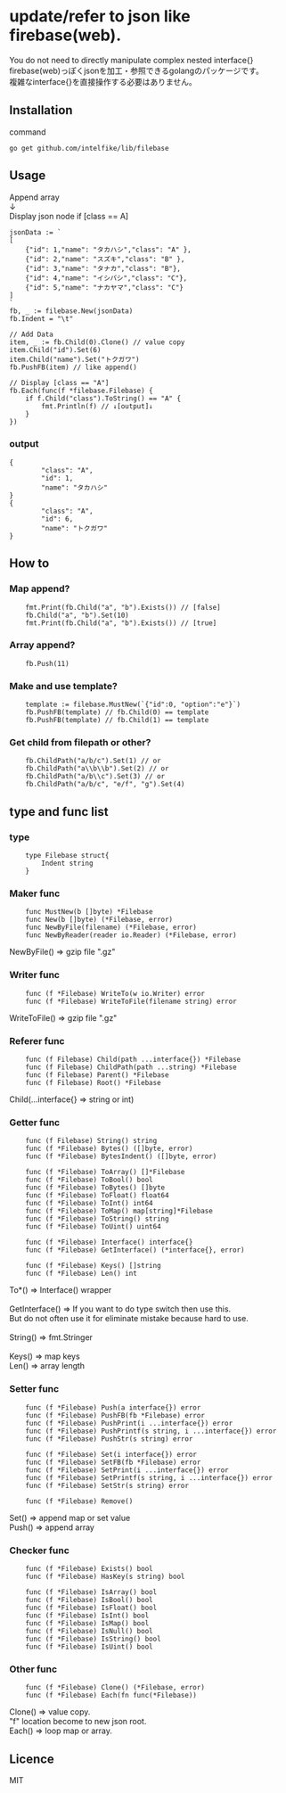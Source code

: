# update/refer to json like firebase(web).
You do not need to directly manipulate complex nested interface{}<br>
firebase(web)っぽくjsonを加工・参照できるgolangのパッケージです。<br>
複雑なinterface{}を直接操作する必要はありません。<br>

## Installation
command

```go get github.com/intelfike/lib/filebase```

## Usage

Append array <br>
↓<br>
Display json node if [class == A]<br>

```
jsonData := `
[
    {"id": 1,"name": "タカハシ","class": "A" },
    {"id": 2,"name": "スズキ","class": "B" },
    {"id": 3,"name": "タナカ","class": "B"},
    {"id": 4,"name": "イシバシ","class": "C"},
    {"id": 5,"name": "ナカヤマ","class": "C"} 
]
`
fb, _ := filebase.New(jsonData)
fb.Indent = "\t"

// Add Data
item, _ := fb.Child(0).Clone() // value copy
item.Child("id").Set(6)
item.Child("name").Set("トクガワ")
fb.PushFB(item) // like append()

// Display [class == "A"]
fb.Each(func(f *filebase.Filebase) {
    if f.Child("class").ToString() == "A" {
        fmt.Println(f) // ↓[output]↓
    }
})
```

### output

```
{
        "class": "A",
        "id": 1,
        "name": "タカハシ"
}
{
        "class": "A",
        "id": 6,
        "name": "トクガワ"
}
```

## How to

### Map append?

```
    fmt.Print(fb.Child("a", "b").Exists()) // [false]
    fb.Child("a", "b").Set(10)
    fmt.Print(fb.Child("a", "b").Exists()) // [true]
```

### Array append?

```
    fb.Push(11)
```

### Make and use template?

```
    template := filebase.MustNew(`{"id":0, "option":"e"}`)
    fb.PushFB(template) // fb.Child(0) == template
    fb.PushFB(template) // fb.Child(1) == template
```

### Get child from filepath or other?

```
    fb.ChildPath("a/b/c").Set(1) // or
    fb.ChildPath("a\\b\\b").Set(2) // or
    fb.ChildPath("a/b\\c").Set(3) // or
    fb.ChildPath("a/b/c", "e/f", "g").Set(4)
```

## type and func list

### type

```
    type Filebase struct{
        Indent string
    }
```

### Maker func

```
    func MustNew(b []byte) *Filebase
    func New(b []byte) (*Filebase, error)
    func NewByFile(filename) (*Filebase, error)
    func NewByReader(reader io.Reader) (*Filebase, error)
```
NewByFile() => gzip file ".gz"

### Writer func

```
    func (f *Filebase) WriteTo(w io.Writer) error
    func (f *Filebase) WriteToFile(filename string) error
```
WriteToFile() => gzip file ".gz"

### Referer func

```
    func (f Filebase) Child(path ...interface{}) *Filebase
    func (f Filebase) ChildPath(path ...string) *Filebase
    func (f Filebase) Parent() *Filebase
    func (f Filebase) Root() *Filebase
```
Child(...interface{} => string or int) <br>

### Getter func

```
    func (f Filebase) String() string
    func (f *Filebase) Bytes() ([]byte, error)
    func (f *Filebase) BytesIndent() ([]byte, error)

    func (f *Filebase) ToArray() []*Filebase
    func (f *Filebase) ToBool() bool
    func (f *Filebase) ToBytes() []byte
    func (f *Filebase) ToFloat() float64
    func (f *Filebase) ToInt() int64
    func (f *Filebase) ToMap() map[string]*Filebase
    func (f *Filebase) ToString() string
    func (f *Filebase) ToUint() uint64

    func (f *Filebase) Interface() interface{}
    func (f *Filebase) GetInterface() (*interface{}, error)

    func (f *Filebase) Keys() []string
    func (f *Filebase) Len() int
```

To*() => Interface() wrapper<br>
<br>
GetInterface() => If you want to do type switch then use this.<br>
But do not often use it for eliminate mistake because hard to use.<br>
<br>
String() => fmt.Stringer<br>
<br>
Keys() => map keys <br>
Len() => array length <br>

### Setter func

```
    func (f *Filebase) Push(a interface{}) error
    func (f *Filebase) PushFB(fb *Filebase) error
    func (f *Filebase) PushPrint(i ...interface{}) error
    func (f *Filebase) PushPrintf(s string, i ...interface{}) error
    func (f *Filebase) PushStr(s string) error

    func (f *Filebase) Set(i interface{}) error
    func (f *Filebase) SetFB(fb *Filebase) error
    func (f *Filebase) SetPrint(i ...interface{}) error
    func (f *Filebase) SetPrintf(s string, i ...interface{}) error
    func (f *Filebase) SetStr(s string) error
    
    func (f *Filebase) Remove()
```
Set() => append map or set value<br>
Push() => append array <br>

### Checker func

```
    func (f *Filebase) Exists() bool
    func (f *Filebase) HasKey(s string) bool

    func (f *Filebase) IsArray() bool
    func (f *Filebase) IsBool() bool
    func (f *Filebase) IsFloat() bool
    func (f *Filebase) IsInt() bool
    func (f *Filebase) IsMap() bool
    func (f *Filebase) IsNull() bool
    func (f *Filebase) IsString() bool
    func (f *Filebase) IsUint() bool
```

### Other func
```
    func (f *Filebase) Clone() (*Filebase, error) 
    func (f *Filebase) Each(fn func(*Filebase))
```
Clone() => value copy. <br>
"f" location become to new json root.<br>
Each() => loop map or array.<br>

## Licence
MIT
